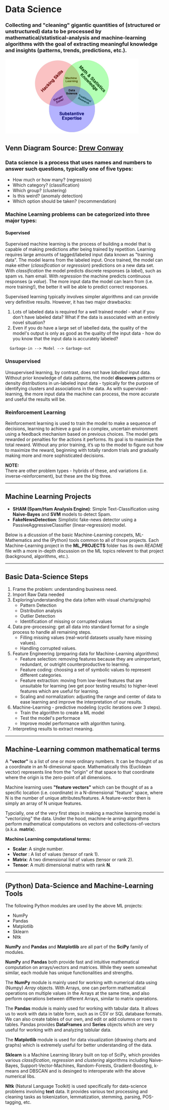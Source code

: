 # Data Science

### Collecting and "cleaning" gigantic quantities of (structured or unstructured) data to be processed by mathematical/statistical-analysis and machine-learning algorithms with the goal of extracting meaningful knowledge and insights (patterns, trends, predictions, etc.).

<img src="https://github.com/bfanselow/DataScience/blob/master/img/data_science_venn.jpg" width="424" height="238">

Venn Diagram Source: [Drew Conway](http://drewconway.com/zia/2013/3/26/the-data-science-venn-diagram)
---

### Data science is a process that uses names and numbers to answer such questions, typically one of five types:

* How much or how many? (regression)
* Which category? (classification)
* Which group? (clustering)
* Is this weird? (anomaly detection)
* Which option should be taken? (recommendation)

### Machine Learning problems can be categorized into three major types:

#### Supervised
Supervised machine learning is the process of building a model that is capable of making predictions after being trained by repetition. Learning requires large amounts of tagged/labeled input data known as "training data".  The model learns from the labeled input.  Once trained, the model can make either (*classification* or *regression*) predictions on a new data set. With *classification* the model predicts discrete responses (a *label*), such as spam vs. ham email. With *regression* the machine predicts continuous responses (a *value*).  The more input data the model can learn from (i.e. more training!), the better it will be able to predict correct responses.

Supervised learning typically involves simpler algorithms and can provide very definitive results. However, it has two major drawbacks:
  1) Lots of labeled data is required for a well trained model - what if you don't have labeled data? What if the data is associated with an entirely novel situation?
  2) Even if you do have a large set of labelled data, the quality of the model's output is only as good as the quality of the input data - how do you know that the input data is accurately labeled?  
```
  Garbage-in --> Model --> Garbage-out
```

### Unsupervised
Unsupervised learning, by contrast, does not have *labelled* input data.  Without prior knowledge of data patterns, the model **discovers** patterns or density distributions in un-labeled input data - typically for the purpose of identifying clusters and associations in the data. As with supervised-learning, the more input data the machine can process, the more accurate and useful the results will be.

### Reinforcement Learning
Reinforcement learning is used to train the model to make a sequence of decisions, learning to achieve a goal in a complex, uncertain environment using a feedback mechanism based on previous choices.  The model gets rewarded or penalties for the actions it performs. Its goal is to maximize the total reward. Without any prior training, it’s up to the model to figure out how to maximize the reward, beginning with totally random trials and gradually making more and more sophisticated decisions.


**NOTE:**  
There are other problem types - hybrids of these, and variations (i.e. inverse-reinforcement), but these are the big three. 

---

## Machine Learning Projects
 * **SHAM (Spam/Ham Analysis Engine)**: Simple Text-Classification using **Naive-Bayes** and **SVM** models to detect Spam.
 * **FakeNewsDetection**: Simplistic fake-news detector using a PassiveAggressiveClassifier (linear-regression) model. 

Below is a dicussion of the basic Machine-Learning concpets, ML-Mathematics and the (Python) tools common to all of those projects. 
Each Machine-Learning project in the **ML_PROJECTS** folder has its own *README* file with a more in-depth discussion on the ML topics relevent to that project (background, algorithms, etc.). 

---
## Basic Data-Science Steps 
 1) Frame the problem: understanding business need. 
 2) Import Raw Data needed
 3) Exploring/understanding the data (often with visual charts/graphs)
     * Pattern Detection
     * Distribution analysis 
     * Outlier Detection
     * Identification of missing or corrupted values 
 4) Data pre-processing: get all data into standard format for a single process to handle all remaining steps.
       * Filling missing values (real-world datasets usually have missing values).
       * Handling corrupted values.
 5) Feature Engineering (preparing data for Machine-Learning algorithms)
      * Feature selection: removing features because they are unimportant, redundant, or outright counterproductive to learning.
      * Feature coding: choosing a set of symbolic values to represent different categories.
      * Feature extraction: moving from low-level features that are unsuitable for learning (we get poor testing results) to higher-level features which are useful for learning.
      * Scaling and normalization: adjusting the range and center of data to ease learning and improve the interpretation of our results. 
 6) Machine-Learning - predictive modeling (cyclic iterations over 3 steps).
      * Train the algorithm to create a ML model
      * Test the model's performace 
      * Improve model performance with algorithm tuning. 
 7) Interpreting results to extract meaning.

---
## Machine-Learning common mathematical terms
A **"vector"** is a list of one or more ordinary numbers. It can be thought of as a coordinate in an N-dimesional space. Mathematically this (Euclidean vector) represents line from the "origin" of that space to that coordinate where the origin is the zero-point of all dimensions.

Machine learning uses **"feature vectors"** which can be thought of as a specific location (i.e. coordinate) in a N-dimensional "feature" space, where N is the number of unique attributes/features.  A feature-vector then is simply an array of N unique features.

Typcially, one of the very first steps in making a machine learning model is "vectorizing" the data. Under the hood, machine-le
arning algorithms perform mathematical computations on vectors and collections-of-vectors (a.k.a. **matrix**).

**Machine Learning computational terms:**
 * **Scalar**: A single number.
 * **Vector** : A list of values (tensor of rank 1).
 * **Matrix**: A two dimensional list of values (tensor or rank 2).
 * **Tensor**: A multi dimensional matrix with rank **N**.

---
## (Python) Data-Science and Machine-Learning Tools 

The following Python modules are used by the above ML projects:
 * NumPy 
 * Pandas   
 * Matplotlib
 * Sklearn 
 * Nltk

**NumPy** and **Pandas** and **Matplotlib** are all part of the **SciPy** family of modules.

**NumPy** and **Pandas** both provide fast and intuitive mathematical computation on arrays/vectors and matrices. While they seem somewhat similar, each module has unique functionalities and strengths. 

The **NumPy** module is mainly used for working with numerical data using (Numpy) *Array* objects. With Arrays, one can perform mathematical operations on multiple values in the Arrays at the same time, and also perform operations between different Arrays, similar to matrix operations.

The **Pandas** module is mainly used for working with tabular data. It allows us to work with data in table form, such as in CSV or SQL database formats. We can also create tables of our own, and edit or add columns or rows to tables. Pandas provides **DataFrames** and **Series** objects which are very useful for working with and analyzing tablular data.

The **Matplotlib** module is used for data visualization (drawing charts and graphs) which is extremely useful for better understanding of the data.

**Sklearn** is a Machine Learning library built on top of SciPy, which provides various *classification*, *regression* and *clustering* algorithms including Naive-Bayes, Support-Vector-Machines, Random-Forests, Gradient-Boosting, k-means and DBSCAN and is desinged to interoperate with the above numerical libs.
 
**Nltk** (Natural Language Toolkit) is used specifically for data-science problems involving **text** data. It provides various text processing and cleaning tasks as tokenization, lemmatization, stemming, parsing, POS-tagging, etc.

